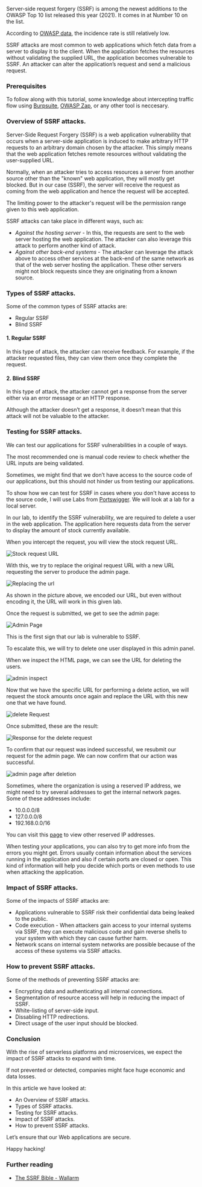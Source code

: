 Server-side request forgery (SSRF) is among the newest additions to the OWASP Top 10 list released this year (2021). It comes in at Number 10 on the list. 

According to [OWASP data](https://owasp.org/Top10/A10_2021-Server-Side_Request_Forgery_%28SSRF%29/), the incidence rate is still relatively low.

SSRF attacks are most common to web applications which fetch data from a server to display it to the client. When the application fetches the resources without validating the supplied URL, the application becomes vulnerable to SSRF. An attacker can alter the application’s request and send a malicious request.

### Prerequisites
To follow along with this tutorial, some knowledge about intercepting traffic flow using [Burpsuite](https://portswigger.net/burp/communitydownload), [OWASP Zap](https://www.zaproxy.org/download/), or any other tool is neccesary.

### Overview of SSRF attacks.
Server-Side Request Forgery (SSRF) is a web application vulnerability that occurs when a server-side application is induced to make arbitrary HTTP requests to an arbitrary domain chosen by the attacker. This simply means that the web application fetches remote resources without validating the user-supplied URL.

Normally, when an attacker tries to access resources a server from another source other than the "known" web application, they will mostly get blocked. But in our case (SSRF), the server will receive the request as coming from the web application and hence the request will be accepted.

The limiting power to the attacker's request will be the permission range given to this web application.

SSRF attacks can take place in different ways, such as:
- *Against the hosting server* - In this, the requests are sent to the web server hosting the web application. The attacker can also leverage this attack to perform another kind of attack.
- *Against other back-end systems* - The attacker can leverage the attack above to access other services at the back-end of the same network as that of the web server hosting the application. These other servers might not block requests since they are originating from a known source.

### Types of SSRF attacks.
Some of the common types of SSRF attacks are:
- Regular SSRF
- Blind SSRF

#### 1. Regular SSRF
In this type of attack, the attacker can receive feedback. For example, if the attacker requested files, they can view them once they complete the request.

#### 2. Blind SSRF
In this type of attack, the attacker cannot get a response from the server either via an error message or an HTTP response.

Although the attacker doesn’t get a response, it doesn’t mean that this attack will not be valuable to the attacker.

### Testing for SSRF attacks.
We can test our applications for SSRF vulnerabilities in a couple of ways.

The most recommended one is manual code review to check whether the URL inputs are being validated.

Sometimes, we might find that we don’t have access to the source code of our applications, but this should not hinder us from testing our applications.

To show how we can test for SSRF in cases where you don't have access to the source code, I will use Labs from [Portswigger](https://portswigger.net/web-security/ssrf). We will look at a lab for a local server.

In our lab, to identify the SSRF vulnerability, we are required to delete a user in the web application. The application here requests data from the server to display the amount of stock currently available.

When you intercept the request, you will view the stock request URL.

![Stock request URL](/engineering-education/understanding-server-side-request-forgery-attacks/lab1capture.png)

With this, we try to replace the original request URL with a new URL requesting the server to produce the admin page.

![Replacing the url](/engineering-education/understanding-server-side-request-forgery-attacks/lab1capture2.png)

As shown in the picture above, we encoded our URL, but even without encoding it, the URL will work in this given lab.

Once the request is submitted, we get to see the admin page:

![Admin Page](/engineering-education/understanding-server-side-request-forgery-attacks/lab1capture3.png)

This is the first sign that our lab is vulnerable to SSRF. 

To escalate this, we will try to delete one user displayed in this admin panel.

When we inspect the HTML page, we can see the URL for deleting the users.

![admin inspect](/engineering-education/understanding-server-side-request-forgery-attacks/adminpageinspect.png)

Now that we have the specific URL for performing a delete action, we will request the stock amounts once again and replace the URL with this new one that we have found.

![delete Request](/engineering-education/understanding-server-side-request-forgery-attacks/deleteuserrequest.png)

Once submitted, these are the result:

![Response for the delete request](/engineering-education/understanding-server-side-request-forgery-attacks/redirect.png)

To confirm that our request was indeed successful, we resubmit our request for the admin page. We can now confirm that our action was successful.

![admin page after deletion](/engineering-education/understanding-server-side-request-forgery-attacks/lab1cspture%20.png)

Sometimes, where the organization is using a reserved IP address, we might need to try several addresses to get the internal network pages. Some of these addresses include:

- 10.0.0.0/8
- 127.0.0.0/8
- 192.168.0.0/16

You can visit this [page](https://en.wikipedia.org/wiki/Reserved_IP_addresses) to view other reserved IP addresses.

When testing your applications, you can also try to get more info from the errors you might get. Errors usually contain information about the services running in the application and also if certain ports are closed or open. This kind of information will help you decide which ports or even methods to use when attacking the application.

### Impact of SSRF attacks.
Some of the impacts of SSRF attacks are:
- Applications vulnerable to SSRF risk their confidential data being leaked to the public.
- Code execution - When attackers gain access to your internal systems via SSRF, they can execute malicious code and gain reverse shells to your system with which they can cause further harm.
- Network scans on internal system networks are possible because of the access of these systems via SSRF attacks.

### How to prevent SSRF attacks.
Some of the methods of preventing SSRF attacks are:
- Encrypting data and authenticating all internal connections.
- Segmentation of resource access will help in reducing the impact of SSRF.
- White-listing of server-side input.
- Dissabling HTTP redirections.
- Direct usage of the user input should be blocked.

### Conclusion
With the rise of serverless platforms and microservices, we expect the impact of SSRF attacks to expand with time.

If not prevented or detected, companies might face huge economic and data losses.

In this article we have looked at:
- An Overview of SSRF attacks.
- Types of SSRF attacks.
- Testing for SSRF attacks.
- Impact of SSRF attacks.
- How to prevent SSRF attacks.

Let’s ensure that our Web applications are secure.

Happy hacking!

### Further reading
- [The SSRF Bible - Wallarm](https://docs.google.com/document/d/1v1TkWZtrhzRLy0bYXBcdLUedXGb9njTNIJXa3u9akHM/edit#heading=h.kwcnj7jh5zyy)

